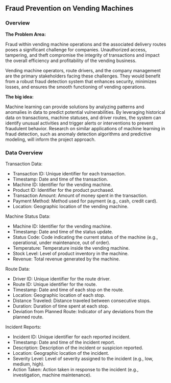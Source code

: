 ## Fraud Prevention on Vending Machines

### Overview

**The Problem Area:**

Fraud within vending machine operations and the associated delivery routes poses a significant challenge for companies. Unauthorized access, tampering, and theft compromise the integrity of transactions and impact the overall efficiency and profitability of the vending business.

Vending machine operators, route drivers, and the company management are the primary stakeholders facing these challenges. They would benefit from a robust fraud detection system that enhances security, minimizes losses, and ensures the smooth functioning of vending operations.

**The big idea:**

Machine learning can provide solutions by analyzing patterns and anomalies in data to predict potential vulnerabilities. By leveraging historical data on transactions, machine statuses, and driver routes, the system can identify unusual activities and trigger alerts or interventions to prevent fraudulent behavior. Research on similar applications of machine learning in fraud detection, such as anomaly detection algorithms and predictive modeling, will inform the project approach.

### Data Overview

Transaction Data:

- Transaction ID: Unique identifier for each transaction.
- Timestamp: Date and time of the transaction.
- Machine ID: Identifier for the vending machine.
- Product ID: Identifier for the product purchased.
- Transaction Amount: Amount of money spent in the transaction.
- Payment Method: Method used for payment (e.g., cash, credit card).
- Location: Geographic location of the vending machine.

Machine Status Data:

- Machine ID: Identifier for the vending machine.
- Timestamp: Date and time of the status update.
- Status Code: Code indicating the current status of the machine (e.g., operational, under maintenance, out of order).
- Temperature: Temperature inside the vending machine.
- Stock Level: Level of product inventory in the machine.
- Revenue: Total revenue generated by the machine.

Route Data:

- Driver ID: Unique identifier for the route driver.
- Route ID: Unique identifier for the route.
- Timestamp: Date and time of each stop on the route.
- Location: Geographic location of each stop.
- Distance Traveled: Distance traveled between consecutive stops.
- Duration: Duration of time spent at each stop.
- Deviation from Planned Route: Indicator of any deviations from the planned route.

Incident Reports:

- Incident ID: Unique identifier for each reported incident.
- Timestamp: Date and time of the incident report.
- Description: Description of the incident or suspicion reported.
- Location: Geographic location of the incident.
- Severity Level: Level of severity assigned to the incident (e.g., low, medium, high).
- Action Taken: Action taken in response to the incident (e.g., investigation, machine maintenance).
